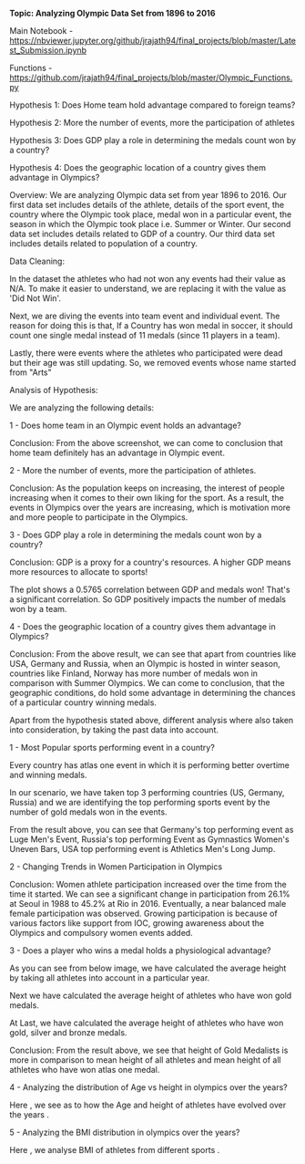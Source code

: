 **Topic: Analyzing Olympic Data Set from 1896 to 2016**

Main Notebook - https://nbviewer.jupyter.org/github/jrajath94/final_projects/blob/master/Latest_Submission.ipynb

Functions - https://github.com/jrajath94/final_projects/blob/master/Olympic_Functions.py

Hypothesis 1:  Does Home team hold advantage compared to foreign teams?

Hypothesis 2: More the number of events, more the participation of athletes

Hypothesis 3: Does GDP play a role in determining the medals count won by a country?

Hypothesis 4: Does the geographic location of a country gives them advantage in Olympics?

Overview: We are analyzing Olympic data set from year 1896 to 2016. Our first data set includes details of the athlete, details of the sport event, the country where the Olympic took place, medal won in a particular event, the season in which the Olympic took place i.e. Summer or Winter. Our second data set includes details related to GDP of a country. Our third data set includes details related to population of a country.

Data Cleaning:

In the dataset the athletes who had not won any events had their value as N/A. To make it easier to understand, we are replacing it with the value as &#39;Did Not Win&#39;.

Next, we are diving the events into team event and individual event. The reason for doing this is that, If a Country has won medal in soccer, it should count one single medal instead of 11 medals (since 11 players in a team).

Lastly, there were events where the athletes who participated were dead but their age was still updating. So, we removed events whose name started from &quot;Arts&quot;



Analysis of Hypothesis:

We are analyzing the following details:

1 - Does home team in an Olympic event holds an advantage?

Conclusion: From the above screenshot, we can come to conclusion that home team definitely has an advantage in Olympic event.

2 - More the number of events, more the participation of athletes.



Conclusion: As the population keeps on increasing, the interest of people increasing when it comes to their own liking for the sport. As a result, the events in Olympics over the years are increasing, which is motivation more and more people to participate in the Olympics.



3 - Does GDP play a role in determining the medals count won by a country?

Conclusion: GDP is a proxy for a country&#39;s resources. A higher GDP means more resources to allocate to sports!

The plot shows a 0.5765 correlation between GDP and medals won! That&#39;s a significant correlation. So GDP positively impacts the number of medals won by a team.





4 - Does the geographic location of a country gives them advantage in Olympics?



Conclusion: From the above result, we can see that apart from countries like USA, Germany and Russia, when an Olympic is hosted in winter season, countries like Finland, Norway has more number of medals won in comparison with Summer Olympics. We can come to conclusion, that the geographic conditions, do hold some advantage in determining the chances of a particular country winning medals.



Apart from the hypothesis stated above, different analysis where also taken into consideration, by taking the past data into account.

1 - Most Popular sports performing event in a country?

Every country has atlas one event in which it is performing better overtime and winning medals.

In our scenario, we have taken top 3 performing countries (US, Germany, Russia) and we are identifying the top performing sports event by the number of gold medals won in the events.



From the result above, you can see that Germany&#39;s top performing event as Luge Men&#39;s Event, Russia&#39;s top performing Event as Gymnastics Women&#39;s Uneven Bars, USA top performing event is Athletics Men&#39;s Long Jump.

2 - Changing Trends in Women Participation in Olympics



Conclusion: Women athlete participation increased over the time from the time it started. We can see a significant change in participation from 26.1% at Seoul in 1988 to 45.2% at Rio in 2016. Eventually, a near balanced male female participation was observed. Growing participation is because of various factors like support from IOC, growing awareness about the Olympics and compulsory women events added. 

3 - Does a player who wins a medal holds a physiological advantage?

As you can see from below image, we have calculated the average height by taking all athletes into account in a particular year.

Next we have calculated the average height of athletes who have won gold medals.

At Last, we have calculated the average height of athletes who have won gold, silver and bronze medals.



Conclusion: From the result above, we see that height of Gold Medalists is more in comparison to mean height of all athletes and mean height of all athletes who have won atlas one medal.

4 - Analyzing the distribution of Age vs height in olympics over the years?

 Here , we see as to how the Age and height of athletes have evolved over the years .



5 - Analyzing the BMI distribution in olympics over the years?

Here , we analyse BMI of athletes from different sports .
